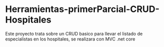 # Herramientas-primerParcial-CRUD-Hospitales


Este proyecto trata sobre un CRUD basico para llevar el listado de especialistas en los hospitales, se realizara con MVC .net core
